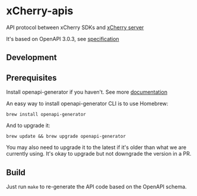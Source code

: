 # xCherry-apis
API protocol between xCherry SDKs and [xCherry server](https://github.com/xcherryio/xcherry)

It's based on OpenAPI 3.0.3, see [specification](https://spec.openapis.org/oas/v3.0.3)

## Development

## Prerequisites

Install openapi-generator if you haven't. See more [documentation](https://openapi-generator.tech/docs/installation)

An easy way to install openapi-generator CLI is to use Homebrew:
```
brew install openapi-generator
```

And to upgrade it:
```
brew update && brew upgrade openapi-generator
```

You may also need to upgrade it to the latest if it's older than what we are currently using.
It's okay to upgrade but not downgrade the version in a PR.


## Build
Just run `make` to re-generate the API code based on the OpenAPI schema. 

